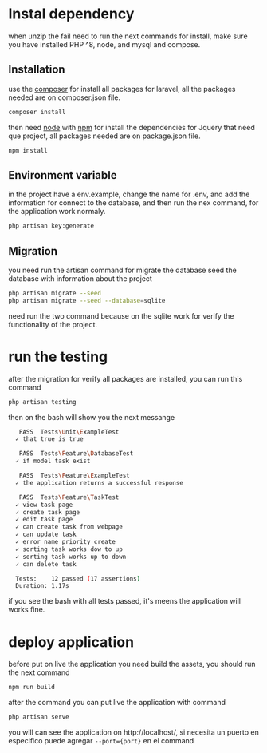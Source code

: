 # Instal dependency

when unzip the fail need to run the next commands for install, make sure you have installed PHP ^8, node, and mysql and compose.

## Installation

use the [composer](https://getcomposer.org/) for install all packages for laravel, all the packages needed are on composer.json file.

```bash
composer install
```

then need [node](https://nodejs.org/en) with [npm](https://www.npmjs.com/) for install the dependencies for Jquery that need que project, all packages needed are on package.json file.

```bash
npm install
```

## Environment variable

in the project have a env.example, change the name for .env, and add the information for connect to the database, and then run the nex command, for the application work normaly.
```bash
php artisan key:generate
```

## Migration

you need run the artisan command for migrate the database seed the database with information about the project

```bash
php artisan migrate --seed
php artisan migrate --seed --database=sqlite
```

need run the two command because on the sqlite work for verify the functionality of the project.

# run the testing
after the migration for verify all packages are installed, you can run this command

```bash
php artisan testing
```

then on the bash will show you the next messange

```bash
   PASS  Tests\Unit\ExampleTest
  ✓ that true is true                                                                                                                          0.01s  

   PASS  Tests\Feature\DatabaseTest
  ✓ if model task exist                                                                                                                        0.40s  

   PASS  Tests\Feature\ExampleTest
  ✓ the application returns a successful response                                                                                              0.09s  

   PASS  Tests\Feature\TaskTest
  ✓ view task page                                                                                                                             0.09s  
  ✓ create task page                                                                                                                           0.03s  
  ✓ edit task page                                                                                                                             0.03s  
  ✓ can create task from webpage                                                                                                               0.05s  
  ✓ can update task                                                                                                                            0.04s  
  ✓ error name priority create                                                                                                                 0.04s  
  ✓ sorting task works dow to up                                                                                                               0.04s  
  ✓ sorting task works up to down                                                                                                              0.03s  
  ✓ can delete task                                                                                                                            0.03s  

  Tests:    12 passed (17 assertions)
  Duration: 1.17s
```

if you see the bash with all tests passed, it's meens the application will works fine.

# deploy application
before put on live the application you need build the assets, you should run the next command

```bash
npm run build
```
after the command you can put live the application with command
```bash
php artisan serve
```

you will can see the application on http://localhost/, si necesita un puerto en especifico puede agregar ``--port={port}`` en el command
